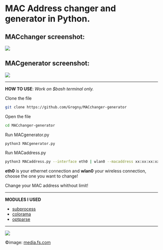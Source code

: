 <h1>MAC Address changer and generator in Python.</h1>

**MACchanger screenshot:**
-
<img src="https://github.com/Grogny/image-video-gif/blob/main/macaddress.png?raw=true">

**MACgenerator screenshot:**
-
<img src="https://github.com/Grogny/image-video-gif/blob/main/MACgenerator.png?raw=true">

---
**HOW TO USE**:
*Work on $bash terminal only.*

Clone the file
```bash
git clone https://github.com/Grogny/MACchanger-generator
```

Open the file
```bash
cd MACchanger-generator
``` 

Run MACgenerator.py
```bash
python3 MACgenerator.py
```
Run MACaddress.py
```bash
python3 MACaddress.py --interface eth0 | wlan0 --macaddress xx:xx:xx:xx:xx:xx
```

<p><strong>eth0</strong> is your ethernet connection and <strong>wlan0</strong> your wireless connection, choose the one you want to change!</p>

<p>Change your MAC address whithout limit!</p>

---
**MODULES I USED**

- <a href="https://docs.python.org/3/library/subprocess.html"> subprocess</a>
- <a href="https://super-devops.readthedocs.io/en/latest/misc.html"> colorama</a>
- <a href="https://docs.python.org/3/library/optparse.html"> optparse</a>

---
<img src="https://media.fs.com/images/community/upload/kindEditor/202104/12/l-adresse-mac-1618209718-GYzYSMPm46.jpg">

©image: <a href="https://media.fs.com">media.fs.com</a>
